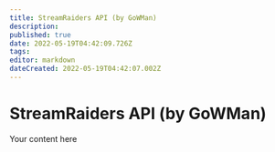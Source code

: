 ```yaml
---
title: StreamRaiders API (by GoWMan)
description: 
published: true
date: 2022-05-19T04:42:09.726Z
tags: 
editor: markdown
dateCreated: 2022-05-19T04:42:07.002Z
---
```


# StreamRaiders API (by GoWMan)
Your content here
